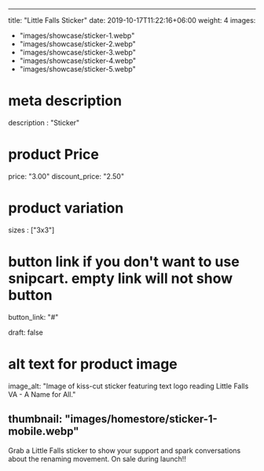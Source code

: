 
---
title: "Little Falls Sticker"
date: 2019-10-17T11:22:16+06:00
weight: 4
images: 
  - "images/showcase/sticker-1.webp"
  - "images/showcase/sticker-2.webp"
  - "images/showcase/sticker-3.webp"
  - "images/showcase/sticker-4.webp"
  - "images/showcase/sticker-5.webp"

# meta description
description : "Sticker"

# product Price
price: "3.00"
discount_price: "2.50"

# product variation
sizes : ["3x3"]

# button link if you don't want to use snipcart. empty link will not show button
button_link: "#"

draft: false

# alt text for product image
image_alt: "Image of kiss-cut sticker featuring text logo reading Little Falls VA - A Name for All."

thumbnail: "images/homestore/sticker-1-mobile.webp"
---

Grab a Little Falls sticker to show your support and spark conversations about the renaming movement. On sale during launch!!